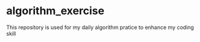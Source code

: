 # algorithm_exercise
This repository is used for my daily algorithm pratice to enhance my coding skill
